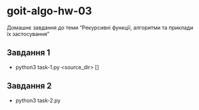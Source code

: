 # goit-algo-hw-03
Домашнє завдання до теми “Рекурсивні функції, алгоритми та приклади їх застосування”

## Завдання 1

* python3 task-1.py <source_dir> [<destination>]

## Завдання 2

* python3 task-2.py
